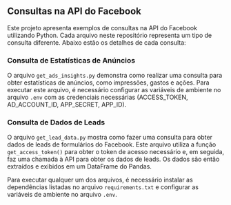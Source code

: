## Consultas na API do Facebook

Este projeto apresenta exemplos de consultas na API do Facebook utilizando Python. Cada arquivo neste repositório representa um tipo de consulta diferente. Abaixo estão os detalhes de cada consulta:

### Consulta de Estatísticas de Anúncios

O arquivo `get_ads_insights.py` demonstra como realizar uma consulta para obter estatísticas de anúncios, como impressões, gastos e ações. Para executar este arquivo, é necessário configurar as variáveis de ambiente no arquivo `.env` com as credenciais necessárias (ACCESS_TOKEN, AD_ACCOUNT_ID, APP_SECRET, APP_ID).

### Consulta de Dados de Leads

O arquivo `get_lead_data.py` mostra como fazer uma consulta para obter dados de leads de formulários do Facebook. Este arquivo utiliza a função `get_access_token()` para obter o token de acesso necessário e, em seguida, faz uma chamada à API para obter os dados de leads. Os dados são então extraídos e exibidos em um DataFrame do Pandas.

Para executar qualquer um dos arquivos, é necessário instalar as dependências listadas no arquivo `requirements.txt` e configurar as variáveis de ambiente no arquivo `.env`.